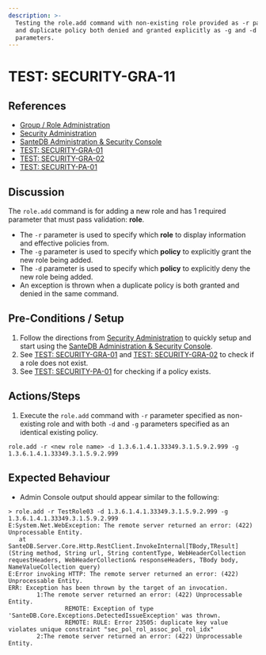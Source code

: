 ```yaml
---
description: >-
  Testing the role.add command with non-existing role provided as -r parameter
  and duplicate policy both denied and granted explicitly as -g and -d
  parameters.
---
```


# TEST: SECURITY-GRA-11

## References

* [Group / Role Administration](../../../../../../operations/server-administration/santedb-icdr-admin-console/group-role-management.md)
* [Security Administration](../../../../../../operations/system-administration/security-administration/#demo-environment)&#x20;
* [SanteDB Administration & Security Console](../../../../../../operations/server-administration/santedb-icdr-admin-console/)
* [TEST: SECURITY-GRA-01](test-security-gra-01.md)
* [TEST: SECURITY-GRA-02](test-security-gra-02.md)
* [TEST: SECURITY-PA-01](../policy-administration-tests/test-security-pa-01.md)&#x20;

## Discussion

The `role.add` command is for adding a new role and has 1 required parameter that must pass validation: **role**.&#x20;

* The `-r` parameter is used to specify which **role** to display information and effective policies from.
* The `-g` parameter is used to specify which **policy** to explicitly grant the new role being added.
* The `-d` parameter is used to specify which **policy** to explicitly deny the new role being added.
* An exception is thrown when a duplicate policy is both granted and denied in the same command.

## Pre-Conditions / Setup

1. Follow the directions from [Security Administration](../../../../../../operations/system-administration/security-administration/#demo-environment) to quickly setup and start using the [SanteDB Administration & Security Console](../../../../../../operations/server-administration/santedb-icdr-admin-console/).
2. See [TEST: SECURITY-GRA-01](test-security-gra-01.md) and [TEST: SECURITY-GRA-02](test-security-gra-02.md) to check if a role does not exist.
3. See [TEST: SECURITY-PA-01](../policy-administration-tests/test-security-pa-01.md) for checking if a policy exists.

## Actions/Steps

1. Execute the `role.add` command with `-r` parameter specified as non-existing role and with both `-d` and `-g` parameters specified as an identical existing policy.

```
role.add -r <new role name> -d 1.3.6.1.4.1.33349.3.1.5.9.2.999 -g 1.3.6.1.4.1.33349.3.1.5.9.2.999 
```

## Expected Behaviour

* Admin Console output should appear similar to the following:

```
> role.add -r TestRole03 -d 1.3.6.1.4.1.33349.3.1.5.9.2.999 -g 1.3.6.1.4.1.33349.3.1.5.9.2.999
E:System.Net.WebException: The remote server returned an error: (422) Unprocessable Entity.
   at SanteDB.Server.Core.Http.RestClient.InvokeInternal[TBody,TResult](String method, String url, String contentType, WebHeaderCollection requestHeaders, WebHeaderCollection& responseHeaders, TBody body, NameValueCollection query)
E:Error invoking HTTP: The remote server returned an error: (422) Unprocessable Entity.
ERR: Exception has been thrown by the target of an invocation.
        1:The remote server returned an error: (422) Unprocessable Entity.
                REMOTE: Exception of type 'SanteDB.Core.Exceptions.DetectedIssueException' was thrown.
                REMOTE: RULE: Error 23505: duplicate key value violates unique constraint "sec_pol_rol_assoc_pol_rol_idx"
        2:The remote server returned an error: (422) Unprocessable Entity.
```
